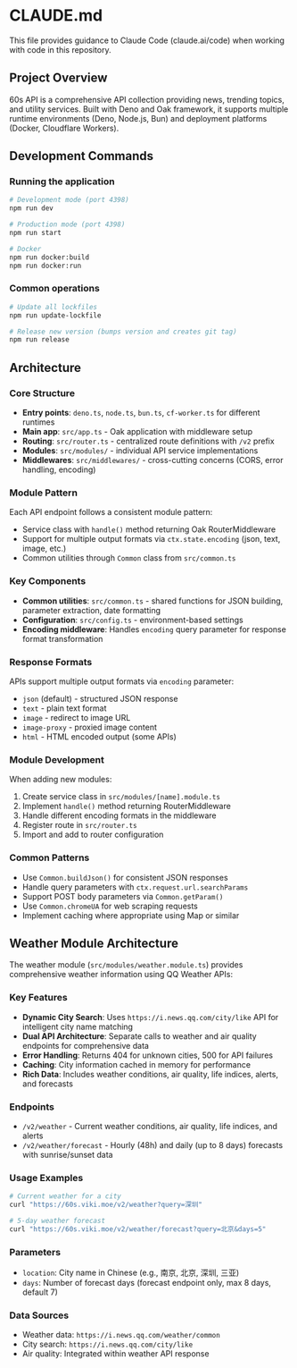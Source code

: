 # CLAUDE.md

This file provides guidance to Claude Code (claude.ai/code) when working with code in this repository.

## Project Overview

60s API is a comprehensive API collection providing news, trending topics, and utility services. Built with Deno and Oak framework, it supports multiple runtime environments (Deno, Node.js, Bun) and deployment platforms (Docker, Cloudflare Workers).

## Development Commands

### Running the application
```bash
# Development mode (port 4398)
npm run dev

# Production mode (port 4398) 
npm run start

# Docker
npm run docker:build
npm run docker:run
```

### Common operations
```bash
# Update all lockfiles
npm run update-lockfile

# Release new version (bumps version and creates git tag)
npm run release
```

## Architecture

### Core Structure
- **Entry points**: `deno.ts`, `node.ts`, `bun.ts`, `cf-worker.ts` for different runtimes
- **Main app**: `src/app.ts` - Oak application with middleware setup
- **Routing**: `src/router.ts` - centralized route definitions with `/v2` prefix
- **Modules**: `src/modules/` - individual API service implementations
- **Middlewares**: `src/middlewares/` - cross-cutting concerns (CORS, error handling, encoding)

### Module Pattern
Each API endpoint follows a consistent module pattern:
- Service class with `handle()` method returning Oak RouterMiddleware
- Support for multiple output formats via `ctx.state.encoding` (json, text, image, etc.)
- Common utilities through `Common` class from `src/common.ts`

### Key Components
- **Common utilities**: `src/common.ts` - shared functions for JSON building, parameter extraction, date formatting
- **Configuration**: `src/config.ts` - environment-based settings
- **Encoding middleware**: Handles `encoding` query parameter for response format transformation

### Response Formats
APIs support multiple output formats via `encoding` parameter:
- `json` (default) - structured JSON response
- `text` - plain text format
- `image` - redirect to image URL
- `image-proxy` - proxied image content
- `html` - HTML encoded output (some APIs)

### Module Development
When adding new modules:
1. Create service class in `src/modules/[name].module.ts`
2. Implement `handle()` method returning RouterMiddleware
3. Handle different encoding formats in the middleware
4. Register route in `src/router.ts`
5. Import and add to router configuration

### Common Patterns
- Use `Common.buildJson()` for consistent JSON responses
- Handle query parameters with `ctx.request.url.searchParams`
- Support POST body parameters via `Common.getParam()`
- Use `Common.chromeUA` for web scraping requests
- Implement caching where appropriate using Map or similar

## Weather Module Architecture

The weather module (`src/modules/weather.module.ts`) provides comprehensive weather information using QQ Weather APIs:

### Key Features
- **Dynamic City Search**: Uses `https://i.news.qq.com/city/like` API for intelligent city name matching
- **Dual API Architecture**: Separate calls to weather and air quality endpoints for comprehensive data
- **Error Handling**: Returns 404 for unknown cities, 500 for API failures
- **Caching**: City information cached in memory for performance
- **Rich Data**: Includes weather conditions, air quality, life indices, alerts, and forecasts

### Endpoints
- `/v2/weather` - Current weather conditions, air quality, life indices, and alerts
- `/v2/weather/forecast` - Hourly (48h) and daily (up to 8 days) forecasts with sunrise/sunset data

### Usage Examples
```bash
# Current weather for a city
curl "https://60s.viki.moe/v2/weather?query=深圳"

# 5-day weather forecast
curl "https://60s.viki.moe/v2/weather/forecast?query=北京&days=5"
```

### Parameters
- `location`: City name in Chinese (e.g., 南京, 北京, 深圳, 三亚)
- `days`: Number of forecast days (forecast endpoint only, max 8 days, default 7)

### Data Sources
- Weather data: `https://i.news.qq.com/weather/common`
- City search: `https://i.news.qq.com/city/like`
- Air quality: Integrated within weather API response
